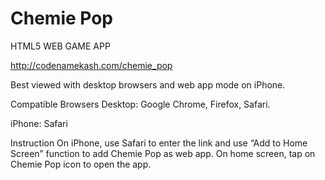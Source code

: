 # Chemie Pop
HTML5 WEB GAME APP

http://codenamekash.com/chemie_pop

Best viewed with desktop browsers and web app mode on iPhone.

Compatible Browsers
Desktop: Google Chrome, Firefox, Safari.

iPhone: Safari

Instruction
On iPhone, use Safari to enter the link and use “Add to Home Screen” function to add Chemie Pop as web app.
On home screen, tap on Chemie Pop icon to open the app.
